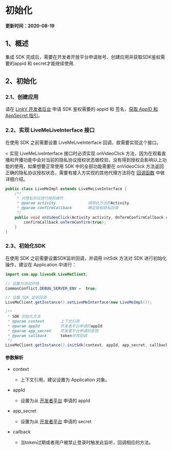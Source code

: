 # 初始化

**更新时间：2020-08-19**

## <a name='1'></a>1、概述

集成 SDK 完成后，需要在开发者开放平台申请账号、创建应用并获取SDK鉴权需要的appid 和 secret才能继续使用.

## <a name='2'></a>2、初始化

### 2.1、创建应用

请在 [LinkV 开发者后台](http://dev.linkv.io/) 申请 SDK 鉴权需要的 appid 和 签名，[获取 AppID 和 AppSecret 指引](/?p=%252Fzh%252Fopen%252Fquick_start.md&k=R5tULcvV)。

### 2.2、实现 LiveMeLiveInterface 接口

在使用 SDK 之前需要设置 LiveMeLiveInterface 回调，故需要实现这个接口。

< 实现 LiveMeLiveInterface 接口时必须实现 onVideoClick 方法，因为在观看直播和开播功能中会对当前的隐私协议授权状态做校验，没有得到授权会影响以上功能的使用，如果想要正常使用 SDK 中的全部功能需要在 onVideoClick 方法返回正确的隐私协议授权状态，需要有接入方实现的其他代理方法将在 [回调函数](/zh/android/livemesdk/callback.md) 中做详细介绍。

```java
public class LiveMeImpl extends LiveMeLiveInterface {
    /**
     * 对隐私协议进行授权操作
     * @param activity              调用此方法的Activity
     * @param confirmCallback       确定授权隐私回调
     */
    public void onVideoClick(Activity activity, OnTermConfirmCallback confirmCallback) {
        confirmCallback.onTermConfirm(true);
    }
}
```

### 2.3、初始化SDK

在使用 SDK 之前需要设置SDK监听回调，并调用 initSdk 方法对 SDK 进行初始化操作，建议在 Application 中进行：

```java
import com.app.livesdk.LiveMeClient;

// 设置为测试环境
CommonConflict.DEBUG_SERVER_ENV =  true;

// 设置 SDK 监听回调
LiveMeClient.getInstance().setLiveMeInterface(new LiveMeImpl());

/**
 * SDK 初始化方法
 * @param context       上下文引用
 * @param appId         开发者平台申请的appId
 * @param app_secret    开发者平台申请的密钥
 * @param callback      token状态回调
 */
LiveMeClient.getInstance().initSdk(context, appId, app_secret, callback);
```

#### 参数解析

- context
  - 上下文引用，建议设置为 Application 对象。

- appId
  - 设置为从 [开发者平台](/?p=%252Fzh%252Fandroid%252Frtc%252Finit_sdk.md&k=qC1TAJfr) 申请的 appId

- app_secret
  - 设置为从 [开发者平台](/?p=%252Fzh%252Fandroid%252Frtc%252Finit_sdk.md&k=qC1TAJfr) 申请的 secret
   
- callback
  - 当token过期或者用户被禁止登录时触发此监听，回调相应的方法。

